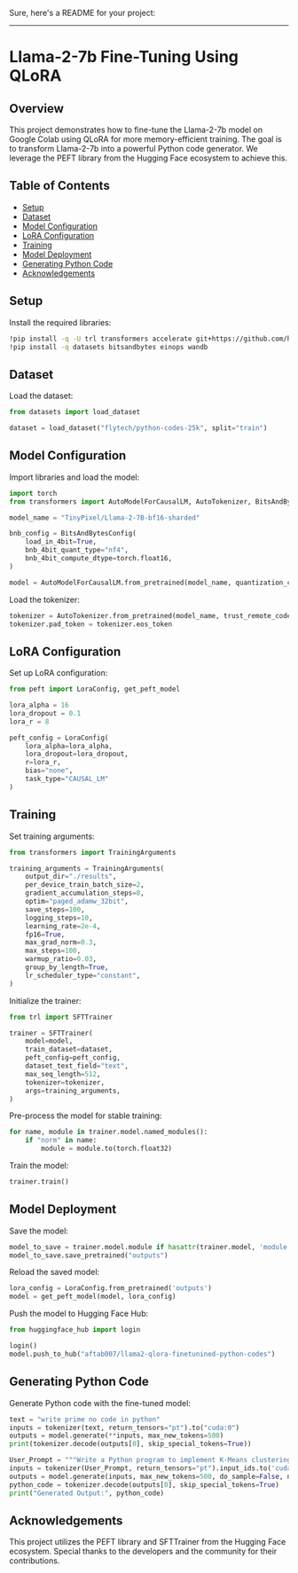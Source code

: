 Sure, here's a README for your project:

---

# Llama-2-7b Fine-Tuning Using QLoRA

## Overview

This project demonstrates how to fine-tune the Llama-2-7b model on Google Colab using QLoRA for more memory-efficient training. The goal is to transform Llama-2-7b into a powerful Python code generator. We leverage the PEFT library from the Hugging Face ecosystem to achieve this.

## Table of Contents
- [Setup](#setup)
- [Dataset](#dataset)
- [Model Configuration](#model-configuration)
- [LoRA Configuration](#lora-configuration)
- [Training](#training)
- [Model Deployment](#model-deployment)
- [Generating Python Code](#generating-python-code)
- [Acknowledgements](#acknowledgements)

## Setup

Install the required libraries:
```bash
!pip install -q -U trl transformers accelerate git+https://github.com/huggingface/peft.git
!pip install -q datasets bitsandbytes einops wandb
```

## Dataset

Load the dataset:
```python
from datasets import load_dataset

dataset = load_dataset("flytech/python-codes-25k", split="train")
```

## Model Configuration

Import libraries and load the model:
```python
import torch
from transformers import AutoModelForCausalLM, AutoTokenizer, BitsAndBytesConfig

model_name = "TinyPixel/Llama-2-7B-bf16-sharded"

bnb_config = BitsAndBytesConfig(
    load_in_4bit=True,
    bnb_4bit_quant_type="nf4",
    bnb_4bit_compute_dtype=torch.float16,
)

model = AutoModelForCausalLM.from_pretrained(model_name, quantization_config=bnb_config)
```

Load the tokenizer:
```python
tokenizer = AutoTokenizer.from_pretrained(model_name, trust_remote_code=True)
tokenizer.pad_token = tokenizer.eos_token
```

## LoRA Configuration

Set up LoRA configuration:
```python
from peft import LoraConfig, get_peft_model

lora_alpha = 16
lora_dropout = 0.1
lora_r = 8

peft_config = LoraConfig(
    lora_alpha=lora_alpha,
    lora_dropout=lora_dropout,
    r=lora_r,
    bias="none",
    task_type="CAUSAL_LM"
)
```

## Training

Set training arguments:
```python
from transformers import TrainingArguments

training_arguments = TrainingArguments(
    output_dir="./results",
    per_device_train_batch_size=2,
    gradient_accumulation_steps=8,
    optim="paged_adamw_32bit",
    save_steps=100,
    logging_steps=10,
    learning_rate=2e-4,
    fp16=True,
    max_grad_norm=0.3,
    max_steps=100,
    warmup_ratio=0.03,
    group_by_length=True,
    lr_scheduler_type="constant",
)
```

Initialize the trainer:
```python
from trl import SFTTrainer

trainer = SFTTrainer(
    model=model,
    train_dataset=dataset,
    peft_config=peft_config,
    dataset_text_field="text",
    max_seq_length=512,
    tokenizer=tokenizer,
    args=training_arguments,
)
```

Pre-process the model for stable training:
```python
for name, module in trainer.model.named_modules():
    if "norm" in name:
        module = module.to(torch.float32)
```

Train the model:
```python
trainer.train()
```

## Model Deployment

Save the model:
```python
model_to_save = trainer.model.module if hasattr(trainer.model, 'module') else trainer.model
model_to_save.save_pretrained("outputs")
```

Reload the saved model:
```python
lora_config = LoraConfig.from_pretrained('outputs')
model = get_peft_model(model, lora_config)
```

Push the model to Hugging Face Hub:
```python
from huggingface_hub import login

login()
model.push_to_hub("aftab007/llama2-qlora-finetunined-python-codes")
```

## Generating Python Code

Generate Python code with the fine-tuned model:
```python
text = "write prime no code in python"
inputs = tokenizer(text, return_tensors="pt").to("cuda:0")
outputs = model.generate(**inputs, max_new_tokens=500)
print(tokenizer.decode(outputs[0], skip_special_tokens=True))

User_Prompt = """Write a Python program to implement K-Means clustering. The program should take two mandatory arguments, k and data, where k is the number of clusters and data is a 2D array containing the data points k = 3 data = [[1, 2], [3, 4], [5, 6], [7, 8], [9, 10]]"""
inputs = tokenizer(User_Prompt, return_tensors="pt").input_ids.to('cuda')
outputs = model.generate(inputs, max_new_tokens=500, do_sample=False, num_beams=1)
python_code = tokenizer.decode(outputs[0], skip_special_tokens=True)
print("Generated Output:", python_code)
```

## Acknowledgements

This project utilizes the PEFT library and SFTTrainer from the Hugging Face ecosystem. Special thanks to the developers and the community for their contributions.

